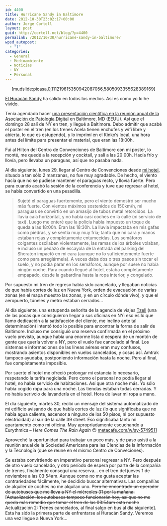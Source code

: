 ```yaml
---
id: 4400
title: Hurricane Sandy in Baltimore
date: 2012-10-30T23:02:17+00:00
author: Jorge Cortell
layout: post
guid: http://cortell.net/blog/?p=4400
permalink: /2012/10/30/hurricane-sandy-in-baltimore/
wpsd_autopost:
  - "1"
categories:
  - General
  - Medioambiente
  - Noticias
  - NY
  - Personal
---
```

<p style="text-align: center">
  [mudslide:picasa,0,111219615350942087056,5805093355628389169]
</p>

<a title="http://earthobservatory.nasa.gov/NaturalHazards/view.php?id=79561" href="http://earthobservatory.nasa.gov/NaturalHazards/view.php?id=79561" target="_blank">El Huracán Sandy</a> ha salido en todos los medios. Así es como yo lo he vivido.

Tenía agendado hacer <a title="https://digitalpathologyassociation.org/poster-presenters" href="https://digitalpathologyassociation.org/poster-presenters" target="_blank">una presentación científica en la reunión anual de la Asociación de Patología Digital</a> en Baltimore, MD (EEUU). Así que el domingo 28 salí de NY en tren, y llegué a Baltimore. Debo admitir que acabé el poster en el tren (en los trenes Acela tienen enchufes y wifi libre y abierta, lo que es estupendo), y lo imprimí en el Kinko‘s local, una hora antes del límite para presentar el material, que eran las 18:00h.

Fui al Hilton del Centro de Convenciones de Baltimore con mi poster, lo monté, me quedé a la recepción y cocktail, y salí a las 20:00h. Hacía frío y llovía, pero llevaba un paraguas, así que no pasaba nada.

Al día siguiente, lunes 29, llegar al Centro de Convenciones desde <a title="http://www.radisson.com/baltimore-hotel-md-21201/mdbalhar/home" href="http://www.radisson.com/baltimore-hotel-md-21201/mdbalhar/home" target="_blank">mi hotel</a>, situado a tan sólo 2 manzanas, no fue muy agradable. De hecho, el viento hacía que no se pudiese mantener el paraguas recto, y llovía fuerte. Pero para cuando acabó la sesión de la conferencia y tuve que regresar al hotel, se había convertido en una pesadilla.

> Sujeté el paraguas fuertemente, pero el viento demostró ser mucho más fuerte. Con vientos máximos sostenidos de 150km/h, mi paraguas se convirtió en un amasijo de tubos metal retorcidos. La lluvia caía horizontal, y no había casi coches en la calle (ni servicio de taxi). Luego me enteré que la policía había impuesto un toque de queda a las 18:00h. Eran las 18:30h. La lluvia impactaba en mis gafas como piedras, y se sentía muy muy fría; tanto que mi cara y manos estaban rojas y completamente entumecidas. Los semáforos colgantes oscilaban violentamente, las ramas de los árboles volaban, e incluso un pedazo de escayola de la entrada del parking del Sheraton impactó en mi cara (aunque no lo suficientemente fuerte como para arreglármela). A veces daba dos o tres pasos sin tocar el suelo, y no podía parar en los semáforos, aunque por suere no había ningún coche. Para cuando llegué al hotel, estaba completamente empapado, desde la gabardina hasta la ropa interior, y congelado.

Por supuesto mi tren de regreso había sido cancelado, y llegaban noticias de que había cortes de luz en Nueva York, orden de evacuación de varias zonas (en el mapa muestro las zonas, y en un círculo dónde vivo), y que el aeropuerto, túneles y metro estaban cerrados...

<p title="http://www.tzell.com/tzell/index.htm">
  Al día siguiente, una estupenda señorita de la agencia de viajes <a title="http://www.tzell.com/tzell/index.htm" href="http://www.tzell.com/tzell/index.htm" target="_blank">Tzell</a> (una de las pocas que consiguieron llegar a sus oficinas en NY: eso es lo que llamo dedicación a la satisfacción del cliente, me inclino ante tal determinación) intentó todo lo posible para encontrar la forma de salir de Baltimore. Incluso me consiguió una reserva confirmada en el próximo vuelo previsto, aunque había una enorme lista d eespera de un montón de gente que quería volver a NY, pero el vuelo fue cancelado al final. Los sistemas e informaciones de las líneas aéreas eran muy confusos, mostrando asientos disponibles en vuelos cancelados, y cosas así. Amtrak tampoco ayudaba, postponiendo información hasta la noche. Pero al final, fue completamente imposible.
</p>

Por suerte el hotel me ofreció prolongar mi estancia lo necesario, respetando la tarifa negiciada. Pero como el personal no podía llegar al hotel, no había servicio de habitaciones. Así que otra noche más. Yo sólo había cogido ropa para una noche. Las tiendas estaban todas cerradas. Y no había serivcio de lavandería en el hotel. Hora de lavar mi ropa a mano.

El día siguiente, martes 30, recibí un mensaje del sistema automatizado de mi edificio avisando de que había cortes de luz (lo que significaba que no había agua caliente, ascensor a ninguno de los 50 pisos, ni por supuesto electricidad) al sur de la calle 39 street. Eso significaba tanto mi apartamento como mi oficina. Muy apropriadamente escuchando a Eurythmics – _Here Comes The Rain Again_ 😉  [metacafe.com/w/sy-5749511](http://www.metacafe.com/w/sy-5749511)

Aproveché la oportunidad para trabajar un poco más, y de paso asistí a la reunión anual de la Sociedad Americana para las CIencias de la Información y la Tecnología (que se reune en el mismo Centro de Conveciones).

Se estaba convirtiendo en imperativo personal regresar a NY. Pero después de otro vuelo cancelado, y otro período de espera por parte de la compañía de trenes, finalmente conseguí una reserva... en el tren del jueves 1 de noviembre a las 03:54am. Aunque como no me gusta aceptar las contrariedades fácilmente, he decidido buscar alternativas. Las compañías de alquiler de coches no me alquilan uno. <del>Pero he encontrado un operador de autobuses que me lleva a NY el miércoles 31 por la mañana.</del> [<del>Actualización: los autobuses tampoco funcionarán hoy, así que no me queda más remedio que tomar el tren de las 03:54am esta noche</del> Actualización 2: Trenes cancelados, al final salgo en bus al día siguiente]. Esta ha sido la primera parte de enfrentarse al Huracán Sandy. Veremos una vez llegue a Nueva York...